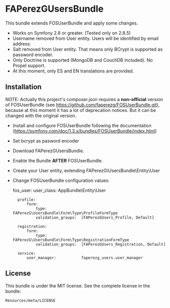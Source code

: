 FAPerezGUsersBundle
=============

This bundle extends FOSUserBundle and apply some changes.

- Works on Symfony 2.8 or greater. (Tested only on 2.8.5)
- Username removed from User entity. Users will be identified by email address.
- Salt removed from User entity. That means only BCrypt is supported as password encoder.
- Only Doctrine is supported (MongoDB and CouchDB included). No Propel support.
- At this moment, only ES and EN translations are provided.

Installation
------------

NOTE: Actually this project's composer.json requires a **non-official** version of FOSUserBundle (see https://github.com/faperezg/FOSUserBundle.git), because at this moment it has a lot of deprecation notices. But it can be changed with the original version.

- Install and configure FOSUserBundle following the documentation (https://symfony.com/doc/1.3.x/bundles/FOSUserBundle/index.html)
- Set bcrypt as pasword encoder
- Download FAPerezGUsersBundle.
- Enable the Bundle **AFTER** FOSUserBundle.
- Create your User entity, extending FAPerezG\UsersBundle\Entity\User
- Change FOSUserBundle configuration values:


	fos_user:
    	user_class: AppBundle\Entity\User

    	profile:
        	form:
            	type:               FAPerezG\UsersBundle\Form\Type\ProfileFormType
            	validation_groups:  [FAPerezGUsers_Profile, Default]

    	registration:
        	form:
            	type:               FAPerezG\UsersBundle\Form\Type\RegistrationFormType
            	validation_groups:  [FAPerezGUsers_Registration, Default]

    	service:
        	user_manager:           faperezg_users.user_manager

License
-------

This bundle is under the MIT license. See the complete license in the bundle:

    Resources/meta/LICENSE